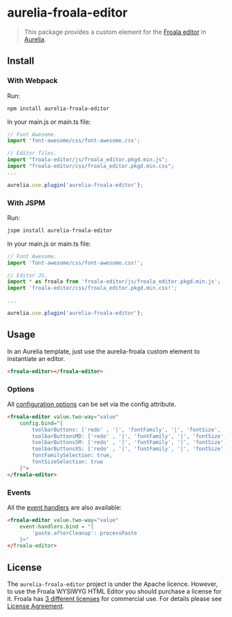 # aurelia-froala-editor

>This package provides a custom element for the [Froala editor](https://www.froala.com/wysiwyg-editor) in [Aurelia](http://aurelia.io/).

## Install

### With Webpack
Run:
```bash
npm install aurelia-froala-editor
```

In your main.js or main.ts file:

```javascript
// Font Awesome.
import 'font-awesome/css/font-awesome.css';

// Editor files.
import "froala-editor/js/froala_editor.pkgd.min.js";
import "froala-editor/css/froala_editor.pkgd.min.css";
...

aurelia.use.plugin('aurelia-froala-editor');
```


### With JSPM
Run:
```bash
jspm install aurelia-froala-editor
```

In your main.js or main.ts file:

```javascript
// Font Awesome.
import 'font-awesome/css/font-awesome.css!';

// Editor JS.
import * as froala from 'froala-editor/js/froala_editor.pkgd.min.js';
import 'froala-editor/css/froala_editor.pkgd.min.css!';

...

aurelia.use.plugin('aurelia-froala-editor');
```

## Usage
In an Aurelia template, just use the aurelia-froala custom element to instantiate an editor.

```html
<froala-editor></froala-editor>
```

### Options
All [configuration options](https://www.froala.com/wysiwyg-editor/docs/options) can be set via the config attribute.

```html
<froala-editor value.two-way="value"
	config.bind="{
		toolbarButtons: ['redo' , '|', 'fontFamily', '|', 'fontSize', '|', 'paragraphFormat', 'color', '|', 'bold', 'italic', 'underline', 'strikethrough', 'subscript', 'superscript', 'outdent', 'indent', 'clearFormatting', 'insertTable', 'html'],
		toolbarButtonsMD: ['redo' , '|', 'fontFamily', '|', 'fontSize', '|', 'paragraphFormat', 'color'],
		toolbarButtonsSM: ['redo' , '|', 'fontFamily', '|', 'fontSize', '|', 'paragraphFormat', 'color'],
		toolbarButtonsXS: ['redo' , '|', 'fontFamily', '|', 'fontSize', '|', 'paragraphFormat', 'color'],
		fontFamilySelection: true,
		fontSizeSelection: true
	}">
</froala-editor>
```

### Events
All the [event handlers](https://www.froala.com/wysiwyg-editor/docs/events) are also available:

```html
<froala-editor value.two-way="value"
	event-handlers.bind = "{
		'paste.afterCleanup': processPaste
	}>"
</froala-editor>
```

## License

The `aurelia-froala-editor` project is under the Apache licence. However, to use the Froala WYSIWYG HTML Editor you should purchase a license for it. Froala has [3 different licenses](https://www.froala.com/wysiwyg-editor/pricing) for commercial use. For details please see [License Agreement](https://www.froala.com/wysiwyg-editor/terms).
